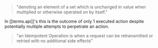 
> "denoting an element of a set which is unchanged in value when multiplied or otherwise operated on by itself."

In [[terms.api]]'s this is the outcome of only 1 executed action despite potentially multiple attempts to perpetrate an action.

> "an Idempotent Operation is when a request can be retransmitted or retried with no additional side effects"
